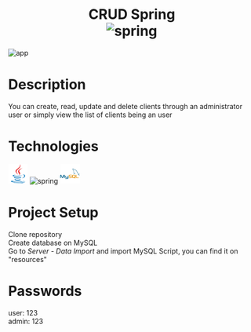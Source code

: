 <h1 align="center">CRUD Spring </br>
<img src="https://www.vectorlogo.zone/logos/springio/springio-icon.svg" alt="spring" width="40" height="40"/></h1>
</h1>

![app](https://user-images.githubusercontent.com/51438320/114426106-1a134b00-9b90-11eb-9a8e-57c914a4fa7b.png)

# Description
You can create, read, update and delete clients through an administrator user or simply view the list of clients being an user

# Technologies
<img src="https://raw.githubusercontent.com/devicons/devicon/master/icons/java/java-original.svg" alt="java" width="40" height="40"/>  <img src="https://www.vectorlogo.zone/logos/springio/springio-icon.svg" alt="spring" width="40" height="40"/> <img src="https://raw.githubusercontent.com/devicons/devicon/master/icons/mysql/mysql-original-wordmark.svg" alt="mysql" width="40" height="40"/>

# Project Setup
Clone repository </br>
Create database on MySQL </br>
Go to <i>Server - Data Import</i> and import MySQL Script, you can find it on "resources"

# Passwords 
user: 123 </br>
admin: 123

